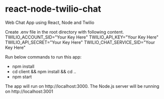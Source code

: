 # react-node-twilio-chat
Web Chat App using React, Node and Twilio

Create .env file in the root directory with following content.
TWILIO_ACCOUNT_SID="Your Key Here"
TWILIO_API_KEY="Your Key Here"
TWILIO_API_SECRET="Your Key Here"
TWILIO_CHAT_SERVICE_SID="Your Key Here"

Run below commands to run this app:
- npm install
- cd client && npm install && cd ..
- npm start

The app will run on http://localhost:3000. The Node.js server will be running on http://localhost:3001
